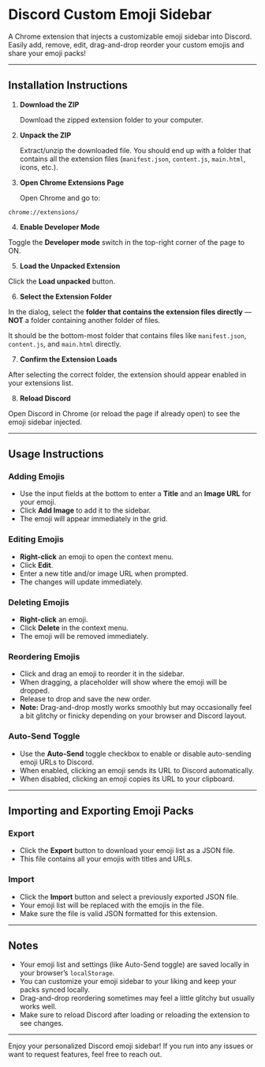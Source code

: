 # Discord Custom Emoji Sidebar

A Chrome extension that injects a customizable emoji sidebar into Discord. Easily add, remove, edit, drag-and-drop reorder your custom emojis and share your emoji packs!

---

## Installation Instructions

1. **Download the ZIP**

   Download the zipped extension folder to your computer.

2. **Unpack the ZIP**

   Extract/unzip the downloaded file. You should end up with a folder that contains all the extension files (`manifest.json`, `content.js`, `main.html`, icons, etc.).

3. **Open Chrome Extensions Page**

   Open Chrome and go to:

`chrome://extensions/`


4. **Enable Developer Mode**

Toggle the **Developer mode** switch in the top-right corner of the page to ON.

5. **Load the Unpacked Extension**

Click the **Load unpacked** button.

6. **Select the Extension Folder**

In the dialog, select the **folder that contains the extension files directly** — **NOT** a folder containing another folder of files.  

It should be the bottom-most folder that contains files like `manifest.json`, `content.js`, and `main.html` directly.

7. **Confirm the Extension Loads**

After selecting the correct folder, the extension should appear enabled in your extensions list.

8. **Reload Discord**

Open Discord in Chrome (or reload the page if already open) to see the emoji sidebar injected.

---

## Usage Instructions

### Adding Emojis

- Use the input fields at the bottom to enter a **Title** and an **Image URL** for your emoji.
- Click **Add Image** to add it to the sidebar.
- The emoji will appear immediately in the grid.

### Editing Emojis

- **Right-click** an emoji to open the context menu.
- Click **Edit**.
- Enter a new title and/or image URL when prompted.
- The changes will update immediately.

### Deleting Emojis

- **Right-click** an emoji.
- Click **Delete** in the context menu.
- The emoji will be removed immediately.

### Reordering Emojis

- Click and drag an emoji to reorder it in the sidebar.
- When dragging, a placeholder will show where the emoji will be dropped.
- Release to drop and save the new order.
- **Note:** Drag-and-drop mostly works smoothly but may occasionally feel a bit glitchy or finicky depending on your browser and Discord layout.

### Auto-Send Toggle

- Use the **Auto-Send** toggle checkbox to enable or disable auto-sending emoji URLs to Discord.
- When enabled, clicking an emoji sends its URL to Discord automatically.
- When disabled, clicking an emoji copies its URL to your clipboard.

---

## Importing and Exporting Emoji Packs

### Export

- Click the **Export** button to download your emoji list as a JSON file.
- This file contains all your emojis with titles and URLs.

### Import

- Click the **Import** button and select a previously exported JSON file.
- Your emoji list will be replaced with the emojis in the file.
- Make sure the file is valid JSON formatted for this extension.

---

## Notes

- Your emoji list and settings (like Auto-Send toggle) are saved locally in your browser’s `localStorage`.
- You can customize your emoji sidebar to your liking and keep your packs synced locally.
- Drag-and-drop reordering sometimes may feel a little glitchy but usually works well.
- Make sure to reload Discord after loading or reloading the extension to see changes.

---

Enjoy your personalized Discord emoji sidebar! If you run into any issues or want to request features, feel free to reach out.
